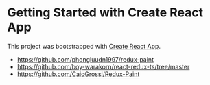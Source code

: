 # Getting Started with Create React App

This project was bootstrapped with [Create React App](https://github.com/facebook/create-react-app).

- https://github.com/phongluudn1997/redux-paint
- https://github.com/boy-warakorn/react-redux-ts/tree/master
- https://github.com/CaioGrossi/Redux-Paint

